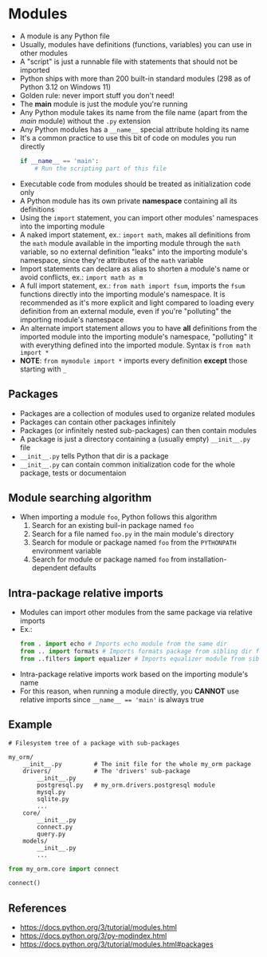 # Modules

- A module is any Python file
- Usually, modules have definitions (functions, variables) you can use in other modules
- A "script" is just a runnable file with statements that should not be imported
- Python ships with more than 200 built-in standard modules  (298 as of Python 3.12 on Windows 11)
- Golden rule: never import stuff you don't need!
- The **main** module is just the module you're running
- Any Python module takes its name from the file name (apart from the *main* module) without the `.py` extension
- Any Python modules has a `__name__` special attribute holding its name
- It's a common practice to use this bit of code on modules you run directly
  ```py
  if __name__ == 'main':
      # Run the scripting part of this file
  ```
- Executable code from modules should be treated as initialization code only
- A Python module has its own private **namespace** containing all its definitions
- Using the `import` statement, you can import other modules' namespaces into the
importing module
- A naked import statement, ex.: `import math`, makes all definitions from the `math` module available in the importing module through the `math` variable, so no external definition "leaks" into the importing module's namespace, since they're attributes of the `math` variable
- Import statements can declare as alias to shorten a module's name or avoid conflicts, ex.: `import math as m`
- A full import statement, ex.: `from math import fsum`, imports the `fsum` functions directly into the importing module's namespace. It is recommended as it's more explicit and light compared to loading every definition from an external module, even if you're "polluting" the importing module's namespace
- An alternate import statement allows you to have **all** definitions from the imported module into the importing module's namespace, "polluting" it with everything defined into the imported module. Syntax is `from math import *`
- **NOTE**: `from mymodule import *` imports every definition **except** those starting with `_`

## Packages

- Packages are a collection of modules used to organize related modules
- Packages can contain other packages infinitely
- Packages (or infinitely nested sub-packages) can then contain modules
- A package is just a directory containing a (usually empty) `__init__.py` file
- `__init__.py` tells Python that dir is a package
- `__init__.py` can contain common initialization code for the whole package, tests or documentaion

## Module searching algorithm
- When importing a module `foo`, Python follows this algorithm
  1. Search for an existing buil-in package named `foo`
  2. Search for a file named `foo.py` in the main module's directory
  3. Search for module or package named `foo` from the `PYTHONPATH` environment variable
  4. Search for module or package named `foo` from installation-dependent defaults

## Intra-package relative imports

- Modules can import other modules from the same package via relative imports
- Ex.:
  ```py
  from . import echo # Imports echo module from the same dir
  from .. import formats # Imports formats package from sibling dir formats
  from ..filters import equalizer # Imports equalizer module from sibling dir filters
  ```
- Intra-package relative imports work based on the importing module's name
- For this reason, when running a module directly, you **CANNOT** use relative imports since `__name__ == 'main'` is always true

## Example

```
# Filesystem tree of a package with sub-packages

my_orm/
    __init__.py         # The init file for the whole my_orm package
    drivers/            # The 'drivers' sub-package
        __init__.py
        postgresql.py   # my_orm.drivers.postgresql module   
        mysql.py
        sqlite.py
        ...
    core/
        __init__.py
        connect.py
        query.py
    models/
        __init__.py
        ...
```

```py
from my_orm.core import connect

connect()
```

## References
- https://docs.python.org/3/tutorial/modules.html
- https://docs.python.org/3/py-modindex.html
- https://docs.python.org/3/tutorial/modules.html#packages
